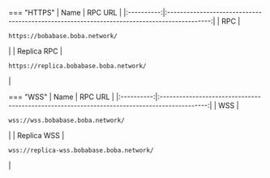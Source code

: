 === "HTTPS"
    |  Name  |                                           RPC URL                                           |
    |:----------:|:-------------------------------------------------------------------------------------------:|
    |   RPC    |    <pre style="padding-right: 2em">```https://bobabase.boba.network/```</pre>    |
    | Replica RPC | <pre style="padding-right: 2em">```https://replica.bobabase.boba.network/```</pre> |

        
=== "WSS"
    |  Name  |                                           RPC URL                                            |
    |:----------:|:--------------------------------------------------------------------------------------------:|
    |   WSS    |     <pre style="padding-right: 2em">```wss://wss.bobabase.boba.network/```</pre>      |
    |   Replica WSS  |     <pre style="padding-right: 2em">```wss://replica-wss.bobabase.boba.network/```</pre>      |
